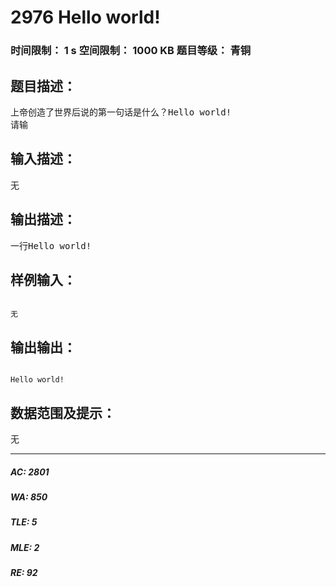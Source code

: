# 2976 Hello world!   
### 时间限制： 1 s     空间限制： 1000 KB     题目等级： 青铜  
## 题目描述：  

<pre>
上帝创造了世界后说的第一句话是什么？Hello world!
请输
</pre>
  
  
## 输入描述：  

<pre>
无
</pre>
  
  
## 输出描述：  

<pre>
一行Hello world!
</pre>
  
  
## 样例输入：  

<pre><code>
无
</code></pre>
  
  
## 输出输出：  

<pre><code>
Hello world!
</code></pre>
  
  
## 数据范围及提示：  

<pre>
无
</pre>
  
  
***  

##### AC: 2801  
##### WA: 850  
##### TLE: 5  
##### MLE: 2  
##### RE: 92  

